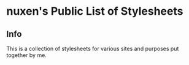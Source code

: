 # nuxen's Public List of Stylesheets

## Info

This is a collection of stylesheets for various sites and purposes put together by me.
